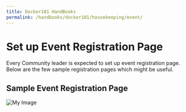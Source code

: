 ```yaml
---
title: Docker101 HandBooks
permalink: /handbooks/docker101/housekeeping/event/
---
```


# Set up Event Registration Page

Every Community leader is expected to set up event registration page. Below are the few sample registration pages which might be useful.


## Sample Event Registration Page

![My Image](../events/Screenshot%202021-01-13%20at%204.12.47%20PM.png)
